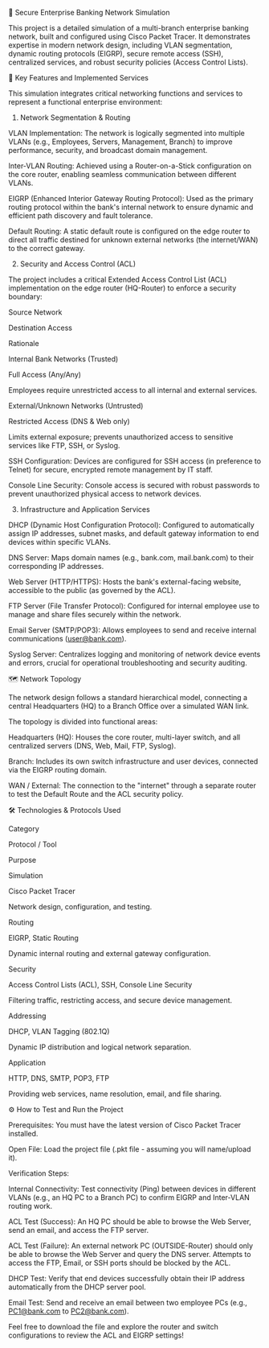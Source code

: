 🏦 Secure Enterprise Banking Network Simulation

This project is a detailed simulation of a multi-branch enterprise banking network, built and configured using Cisco Packet Tracer. It demonstrates expertise in modern network design, including VLAN segmentation, dynamic routing protocols (EIGRP), secure remote access (SSH), centralized services, and robust security policies (Access Control Lists).

🚀 Key Features and Implemented Services

This simulation integrates critical networking functions and services to represent a functional enterprise environment:

1. Network Segmentation & Routing

VLAN Implementation: The network is logically segmented into multiple VLANs (e.g., Employees, Servers, Management, Branch) to improve performance, security, and broadcast domain management.

Inter-VLAN Routing: Achieved using a Router-on-a-Stick configuration on the core router, enabling seamless communication between different VLANs.

EIGRP (Enhanced Interior Gateway Routing Protocol): Used as the primary routing protocol within the bank's internal network to ensure dynamic and efficient path discovery and fault tolerance.

Default Routing: A static default route is configured on the edge router to direct all traffic destined for unknown external networks (the internet/WAN) to the correct gateway.

2. Security and Access Control (ACL)

The project includes a critical Extended Access Control List (ACL) implementation on the edge router (HQ-Router) to enforce a security boundary:

Source Network

Destination Access

Rationale

Internal Bank Networks (Trusted)

Full Access (Any/Any)

Employees require unrestricted access to all internal and external services.

External/Unknown Networks (Untrusted)

Restricted Access (DNS & Web only)

Limits external exposure; prevents unauthorized access to sensitive services like FTP, SSH, or Syslog.

SSH Configuration: Devices are configured for SSH access (in preference to Telnet) for secure, encrypted remote management by IT staff.

Console Line Security: Console access is secured with robust passwords to prevent unauthorized physical access to network devices.

3. Infrastructure and Application Services

DHCP (Dynamic Host Configuration Protocol): Configured to automatically assign IP addresses, subnet masks, and default gateway information to end devices within specific VLANs.

DNS Server: Maps domain names (e.g., bank.com, mail.bank.com) to their corresponding IP addresses.

Web Server (HTTP/HTTPS): Hosts the bank's external-facing website, accessible to the public (as governed by the ACL).

FTP Server (File Transfer Protocol): Configured for internal employee use to manage and share files securely within the network.

Email Server (SMTP/POP3): Allows employees to send and receive internal communications (user@bank.com).

Syslog Server: Centralizes logging and monitoring of network device events and errors, crucial for operational troubleshooting and security auditing.

🗺️ Network Topology

The network design follows a standard hierarchical model, connecting a central Headquarters (HQ) to a Branch Office over a simulated WAN link.

The topology is divided into functional areas:

Headquarters (HQ): Houses the core router, multi-layer switch, and all centralized servers (DNS, Web, Mail, FTP, Syslog).

Branch: Includes its own switch infrastructure and user devices, connected via the EIGRP routing domain.

WAN / External: The connection to the "internet" through a separate router to test the Default Route and the ACL security policy.

🛠️ Technologies & Protocols Used

Category

Protocol / Tool

Purpose

Simulation

Cisco Packet Tracer

Network design, configuration, and testing.

Routing

EIGRP, Static Routing

Dynamic internal routing and external gateway configuration.

Security

Access Control Lists (ACL), SSH, Console Line Security

Filtering traffic, restricting access, and secure device management.

Addressing

DHCP, VLAN Tagging (802.1Q)

Dynamic IP distribution and logical network separation.

Application

HTTP, DNS, SMTP, POP3, FTP

Providing web services, name resolution, email, and file sharing.

⚙️ How to Test and Run the Project

Prerequisites: You must have the latest version of Cisco Packet Tracer installed.

Open File: Load the project file (.pkt file - assuming you will name/upload it).

Verification Steps:

Internal Connectivity: Test connectivity (Ping) between devices in different VLANs (e.g., an HQ PC to a Branch PC) to confirm EIGRP and Inter-VLAN routing work.

ACL Test (Success): An HQ PC should be able to browse the Web Server, send an email, and access the FTP server.

ACL Test (Failure): An external network PC (OUTSIDE-Router) should only be able to browse the Web Server and query the DNS server. Attempts to access the FTP, Email, or SSH ports should be blocked by the ACL.

DHCP Test: Verify that end devices successfully obtain their IP address automatically from the DHCP server pool.

Email Test: Send and receive an email between two employee PCs (e.g., PC1@bank.com to PC2@bank.com).

Feel free to download the file and explore the router and switch configurations to review the ACL and EIGRP settings!
